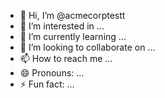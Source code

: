 - 👋 Hi, I’m @acmecorptestt
- 👀 I’m interested in ...
- 🌱 I’m currently learning ...
- 💞️ I’m looking to collaborate on ...
- 📫 How to reach me ...
- 😄 Pronouns: ...
- ⚡ Fun fact: ...

<!---
acmecorptestt/acmecorptestt is a ✨ special ✨ repository because its `README.md` (this file) appears on your GitHub profile.
You can click the Preview link to take a look at your changes.
--->
